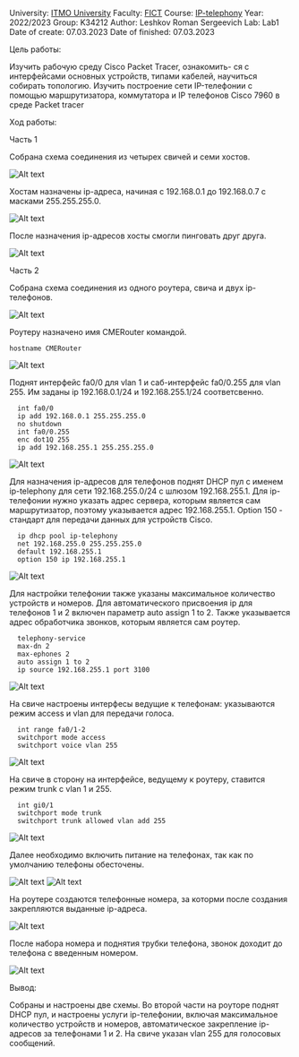 University: [ITMO University](https://itmo.ru/ru/)
Faculty: [FICT](https://fict.itmo.ru)
Course: [IP-telephony](https://itmo-ict-faculty.github.io/ip-telephony/)
Year: 2022/2023
Group: K34212
Author: Leshkov Roman Sergeevich
Lab: Lab1
Date of create: 07.03.2023
Date of finished: 07.03.2023

Цель работы: 

Изучить рабочую среду Cisco Packet Tracer, ознакомить- ся с интерфейсами основных устройств, типами кабелей, научиться собирать топологию. Изучить построение сети IP-телефонии с помощью маршрутизатора, коммутатора и IP телефонов Cisco 7960 в среде Packet tracer

Ход работы:

Часть 1

Собрана схема соединения из четырех свичей и семи хостов.

![Alt text](screens/Screenshot_1.jpg)

Хостам назначены ip-адреса, начиная с 192.168.0.1 до 192.168.0.7 с масками 255.255.255.0.

![Alt text](screens/Screenshot_2.jpg)

После назначения ip-адресов хосты смогли пинговать друг друга.

![Alt text](screens/Screenshot_3.jpg)

Часть 2

Собрана схема соединения из одного роутера, свича и двух ip-телефонов.

![Alt text](screens/Screenshot_4.jpg)

Роутеру назначено имя CMERouter командой.
    
    hostname CMERouter
    
![Alt text](screens/Screenshot_5.jpg)

Поднят интерфейс fa0/0 для vlan 1 и саб-интерфейс fa0/0.255 для vlan 255. Им заданы ip 192.168.0.1/24 и 192.168.255.1/24 соответсвенно.

      int fa0/0
      ip add 192.168.0.1 255.255.255.0
      no shutdown
      int fa0/0.255
      enc dot1Q 255
      ip add 192.168.255.1 255.255.255.0

![Alt text](screens/Screenshot_6.jpg)

Для назначения ip-адресов для телефонов поднят DHCP пул с именем ip-telephony для сети 192.168.255.0/24 с шлюзом 192.168.255.1. Для ip-телефонии нужно указать адрес сервера, которым является сам маршрутизатор, поэтому указывается адрес 192.168.255.1. Option 150 - стандарт для передачи данных для устройств Cisco.

      ip dhcp pool ip-telephony
      net 192.168.255.0 255.255.255.0
      default 192.168.255.1
      option 150 ip 192.168.255.1
  
![Alt text](screens/Screenshot_7.jpg)

Для настройки телефонии также указаны максимальное количество устройств и номеров. Для автоматического присвоения ip для телефонов 1 и 2 включен параметр auto assign 1 to 2. Также указывается адрес обработчика звонков, которым является сам роутер.

      telephony-service
      max-dn 2
      max-ephones 2 
      auto assign 1 to 2
      ip source 192.168.255.1 port 3100
  
![Alt text](screens/Screenshot_8.jpg)

На свиче настроены интерфесы ведущие к телефонам: указываются режим access и vlan для передачи голоса.

      int range fa0/1-2
      switchport mode access
      switchport voice vlan 255
  
![Alt text](screens/Screenshot_9.jpg)

На свиче в сторону на интерфейсе, ведущему к роутеру, ставится режим trunk с vlan 1 и 255.

      int gi0/1
      switchport mode trunk
      switchport trunk allowed vlan add 255

![Alt text](screens/Screenshot_10.jpg)

Далее необходимо включить питание на телефонах, так как по умолчанию телефоны обесточены.

![Alt text](screens/Screenshot_11.jpg)
![Alt text](screens/Screenshot_12.jpg)

На роутере создаются телефонные номера, за которми после создания закрепляются выданные ip-адреса.

![Alt text](screens/Screenshot_13.jpg)

После набора номера и поднятия трубки телефона, звонок доходит до телефона с введенным номером.

![Alt text](screens/Screenshot_14.jpg)

Вывод:

Собраны и настроены две схемы. Во второй части на роуторе поднят DHCP пул, и настроены услуги ip-телефонии, включая максимальное количество устройств и номеров, автоматическое закрепление ip-адресов за телефонами 1 и 2. На свиче указан vlan 255 для голосовых сообщений.
